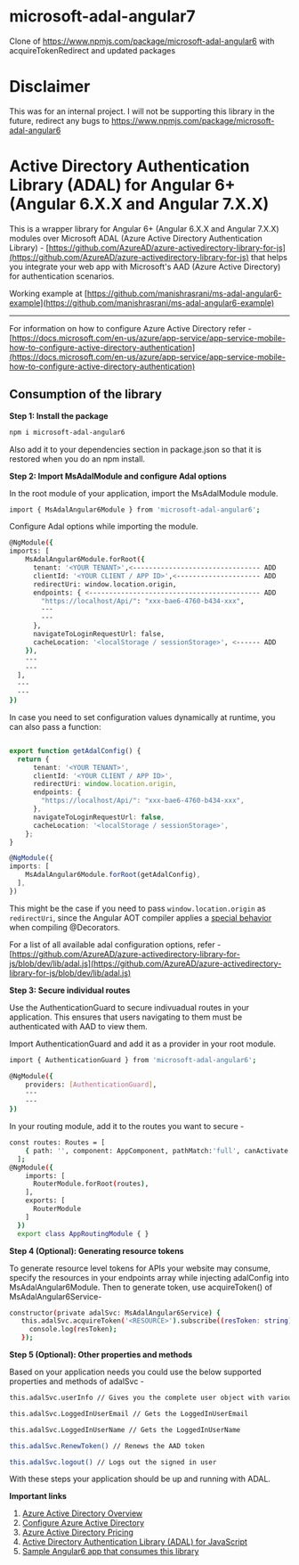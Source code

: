 # microsoft-adal-angular7
Clone of https://www.npmjs.com/package/microsoft-adal-angular6 with acquireTokenRedirect and updated packages

# Disclaimer

This was for an internal project. I will not be supporting this library in the future, redirect any bugs to https://www.npmjs.com/package/microsoft-adal-angular6

# Active Directory Authentication Library (ADAL) for Angular 6+ (Angular 6.X.X and Angular 7.X.X)

This is a wrapper library for Angular 6+ (Angular 6.X.X and Angular 7.X.X) modules over Microsoft ADAL (Azure Active Directory Authentication Library) - [https://github.com/AzureAD/azure-activedirectory-library-for-js](https://github.com/AzureAD/azure-activedirectory-library-for-js) that helps you integrate your web app with Microsoft's AAD (Azure Active Directory) for authentication scenarios.

Working example at [https://github.com/manishrasrani/ms-adal-angular6-example](https://github.com/manishrasrani/ms-adal-angular6-example)

___

For information on how to configure Azure Active Directory refer - [https://docs.microsoft.com/en-us/azure/app-service/app-service-mobile-how-to-configure-active-directory-authentication](https://docs.microsoft.com/en-us/azure/app-service/app-service-mobile-how-to-configure-active-directory-authentication)

<h2>Consumption of the library</h2>

  **Step 1: Install the package**
```bash
npm i microsoft-adal-angular6
```
Also add it to your dependencies section in package.json so that it is restored when you do an npm install.

**Step 2: Import MsAdalModule and configure Adal options**

 In the root module of your application, import the MsAdalModule module.
```bash
import { MsAdalAngular6Module } from 'microsoft-adal-angular6';
```
Configure Adal options while importing the module.
```bash
@NgModule({
imports: [
    MsAdalAngular6Module.forRoot({
      tenant: '<YOUR TENANT>',<-------------------------------- ADD
      clientId: '<YOUR CLIENT / APP ID>',<--------------------- ADD
      redirectUri: window.location.origin,
      endpoints: { <------------------------------------------- ADD
        "https://localhost/Api/": "xxx-bae6-4760-b434-xxx",
        ---
        ---
      },
      navigateToLoginRequestUrl: false,
      cacheLocation: '<localStorage / sessionStorage>', <------ ADD
    }),
    ---
    ---
  ],
  ---
  ---
})
```

In case you need to set configuration values dynamically at runtime, you can also pass a function:
```typescript

export function getAdalConfig() {
  return {
      tenant: '<YOUR TENANT>',
      clientId: '<YOUR CLIENT / APP ID>',
      redirectUri: window.location.origin,
      endpoints: { 
        "https://localhost/Api/": "xxx-bae6-4760-b434-xxx",
      },
      navigateToLoginRequestUrl: false,
      cacheLocation: '<localStorage / sessionStorage>',
    };
}

@NgModule({
imports: [
    MsAdalAngular6Module.forRoot(getAdalConfig),
  ],
})
```

This might be the case if you need to pass `window.location.origin` as `redirectUri`, since the Angular AOT compiler applies a [special behavior](https://github.com/manishrasrani/ms-adal-angular6/issues/7) when compiling @Decorators.

For a list of all available adal configuration options, refer - [https://github.com/AzureAD/azure-activedirectory-library-for-js/blob/dev/lib/adal.js](https://github.com/AzureAD/azure-activedirectory-library-for-js/blob/dev/lib/adal.js)

**Step 3: Secure individual routes**

 Use the AuthenticationGuard to secure indivuadual routes in your application. This ensures that users navigating to them must be authenticated with AAD to view them.

Import AuthenticationGuard and add it as a provider in your root module.
```bash
import { AuthenticationGuard } from 'microsoft-adal-angular6';
```

```bash
@NgModule({
    providers: [AuthenticationGuard],
    ---
    ---
})
```
In your routing module, add it to the routes you want to secure - 
```bash
const routes: Routes = [
    { path: '', component: AppComponent, pathMatch:'full', canActivate: [AuthenticationGuard]}
  ]; 
@NgModule({
    imports: [    
      RouterModule.forRoot(routes),
    ],
    exports: [
      RouterModule
    ]
  })
  export class AppRoutingModule { }
```

**Step 4 (Optional): Generating resource tokens**

To generate resource level tokens for APIs your website may consume, specify the resources in your endpoints array while injecting adalConfig into MsAdalAngular6Module.
Then to generate token, use acquireToken() of MsAdalAngular6Service- 
 ```bash
constructor(private adalSvc: MsAdalAngular6Service) {
    this.adalSvc.acquireToken('<RESOURCE>').subscribe((resToken: string) => {
      console.log(resToken);
    });
```

**Step 5 (Optional): Other properties and methods**

Based on your application needs you could use the below supported properties and methods of adalSvc - 
```bash
this.adalSvc.userInfo // Gives you the complete user object with various properties about the logged in user
```
```bash
this.adalSvc.LoggedInUserEmail // Gets the LoggedInUserEmail
```
```bash
this.adalSvc.LoggedInUserName // Gets the LoggedInUserName
```
```bash
this.adalSvc.RenewToken() // Renews the AAD token
```
```bash
this.adalSvc.logout() // Logs out the signed in user
```


With these steps your application should be up and running with ADAL. 

**Important links**
1. [Azure Active Directory Overview](https://docs.microsoft.com/en-us/azure/active-directory/active-directory-whatis)
2. [Configure Azure Active Directory](https://docs.microsoft.com/en-us/azure/app-service/app-service-mobile-how-to-configure-active-directory-authentication)
3. [Azure Active Directory Pricing](https://azure.microsoft.com/en-in/pricing/details/active-directory/)
4. [Active Directory Authentication Library (ADAL) for JavaScript](https://github.com/AzureAD/azure-activedirectory-library-for-js)
5. [Sample Angular6 app that consumes this library](https://github.com/manishrasrani/ms-adal-angular6-example)

